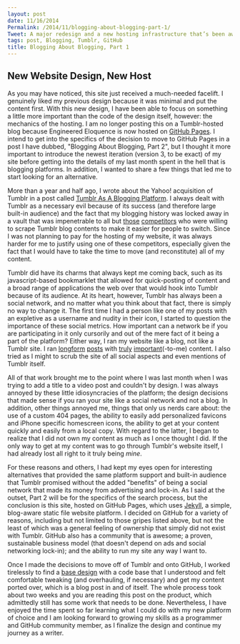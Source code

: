 ```yaml
---
layout: post
date: 11/16/2014
Permalink: /2014/11/blogging-about-blogging-part-1/
Tweet: A major redesign and a new hosting infrastructure that’s been awhile in the making.
tags: post, Blogging, Tumblr, GitHub
title: Blogging About Blogging, Part 1
---
```


## New Website Design, New Host
As you may have noticed, this site just received a much-needed facelift. I genuinely liked my previous design because it was minimal and put the content first. With this new design, I have been able to focus on something a little more important than the code of the design itself, however: the mechanics of the hosting. I am no longer posting this on a Tumblr-hosted blog because Engineered Eloquence is now hosted on [GitHub Pages](http://pages.github.com). I intend to get into the specifics of the decision to move to GitHub Pages in a post I have dubbed, "Blogging About Blogging, Part 2", but I thought it more important to introduce the newest iteration (version 3, to be exact) of my site before getting into the details of my last month spent in the hell that is blogging platforms. In addition, I wanted to share a few things that led me to start looking for an alternative.

More than a year and half ago, I wrote about the Yahoo! acquisition of Tumblr in a post called [Tumblr As A Blogging Platform](http://www.engineeredeloquence.com/2013/05/tumblr-as-a-blogging-platform/). I always dealt with Tumblr as a necessary evil because of its success (and therefore large built-in audience) and the fact that my blogging history was locked away in a vault that was impenetrable to all but [those](https://wordpress.org/plugins/wordpress-importer/ "Wordpress Importer Plugin") [competitors](http://import.jekyllrb.com "Jekyll Import") who were willing to scrape Tumblr blog contents to make it easier for people to switch. Since I was not planning to pay for the hosting of my website, it was always harder for me to justify using one of these competitors, especially given the fact that I would have to take the time to move (and reconstitute) all of my content. 

Tumblr did have its charms that always kept me coming back, such as its javascript-based bookmarklet that allowed for quick-posting of content and a broad range of applications the web over that would hook into Tumblr because of its audience. At its heart, however, Tumblr has always been a social network, and no matter what you think about that fact, there is simply no way to change it. The first time I had a person like one of my posts with an expletive as a username and nudity in their icon, I started to question the importance of these social metrics. How important can a network be if you are participating in it only cursorily and out of the mere fact of it being a part of the platform? Either way, I ran my website like a blog, not like a Tumblr site. I ran [longform](http://www.engineeredeloquence.com/2013/12/the-missed-opportunities-of-the-barnes-noble-nook/ "The Missed Opportunities of the Barnes & Noble Nook - Engineered Eloquence") [posts](http://www.engineeredeloquence.com/2013/06/apples-sneak-attack-on-the-file-system/ "Apple's Sneak Attack on the File System - Engineered Eloquence") with [truly](http://www.engineeredeloquence.com/2013/12/fatherhood-and-identity/ "Fatherhood and Identity - Engineered Eloquence") [important](http://www.engineeredeloquence.com/2013/04/with-death-comes-new-life/ "With Death Comes New Life - Engineered Eloquence")(-to-me) content. I also tried as I might to scrub the site of all social aspects and even mentions of Tumblr itself.

All of that work brought me to the point where I was last month when I was trying to add a title to a video post and couldn't by design. I was always annoyed by these little idiosyncracies of the platform; the design decisions that made sense if you ran your site like a social network and not a blog. In addition, other things annoyed me, things that only us nerds care about: the use of a custom 404 pages, the ability to easily add personalized favicons and iPhone specific homescreen icons, the ability to get at your content quickly and easily from a local copy. With regard to the latter, I began to realize that I did not own my content as much as I once thought I did. If the only way to get at my content was to go through Tumblr's website itself, I had already lost all right to it truly being *mine*.

For these reasons and others, I had kept my eyes open for interesting alternatives that provided the same platform support and built-in audience that Tumblr promised without the added "benefits" of being a social network that made its money from advertising and lock-in. As I said at the outset, Part 2 will be for the specifics of the search process, but the conclusion is this site, hosted on GitHub Pages, which uses [Jekyll](http://jekyllrb.com), a simple, blog-aware static file website platform. I decided on GitHub for a variety of reasons, including but not limited to those gripes listed above, but not the least of which was a general feeling of ownership that simply did not exist with Tumblr. GitHub also has a community that is awesome; a proven, sustainable business model (that doesn't depend on ads and social networking lock-in); and the ability to run my site any way I want to.

Once I made the decisions to move off of Tumblr and onto GitHub, I worked tirelessly to find a [base design](http://hyde.getpoole.com "Hyde") with a code base that I understood and felt comfortable tweaking (and overhauling, if necessary) and get my content ported over, which is a blog post in and of itself. The whole process took about two weeks and you are reading this post on the product, which admittedly still has some work that needs to be done. Nevertheless, I have enjoyed the time spent so far learning what I could do with my new platform of choice and I am looking forward to growing my skills as a programmer and GitHub community member, as I finalize the design and continue my journey as a writer.